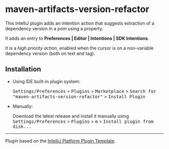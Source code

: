 # maven-artifacts-version-refactor

<!-- Plugin description -->
This IntelliJ plugin adds an intention action that suggests extraction of a dependency version in a pom using a property.

It adds an entry to **Preferences | Editor | Intentions | SDK Intentions**.

It is a *high priority action*, enabled when the cursor is on a non-variable dependency version (both on text and tag).
<!-- Plugin description end -->

## Installation

- Using IDE built-in plugin system:
  
  <kbd>Settings/Preferences</kbd> > <kbd>Plugins</kbd> > <kbd>Marketplace</kbd> > <kbd>Search for "maven-artifacts-version-refactor"</kbd> >
  <kbd>Install Plugin</kbd>
  
- Manually:

  Download the latest release and install it manually using
  <kbd>Settings/Preferences</kbd> > <kbd>Plugins</kbd> > <kbd>⚙️</kbd> > <kbd>Install plugin from disk...</kbd>

---
Plugin based on the [IntelliJ Platform Plugin Template][template].

[template]: https://github.com/JetBrains/intellij-platform-plugin-template